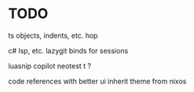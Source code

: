# TODO

ts objects, indents, etc.
hop

c# lsp, etc.
lazygit
binds for sessions

luasnip
copilot
neotest <leader>t ?

code references with better ui
inherit theme from nixos
